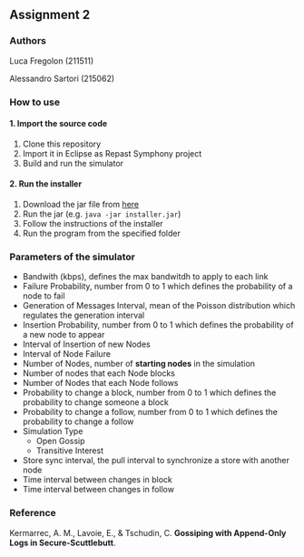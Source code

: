 ## Assignment 2
### Authors
Luca Fregolon (211511)

Alessandro Sartori (215062)
### How to use
#### 1. Import the source code

1. Clone this repository
2. Import it in Eclipse as Repast Symphony project
3. Build and run the simulator

#### 2. Run the installer

1. Download the jar file from [here](https://drive.google.com/file/d/1dS-HpKTOiRHGCAMK7Xex_tAS0PcvWCDO/view?usp=sharing)
2. Run the jar (e.g. `java -jar installer.jar`)
3. Follow the instructions of the installer
4. Run the program from the specified folder
### Parameters of the simulator
* Bandwith (kbps), defines the max bandwitdh to apply to each link
* Failure Probability, number from 0 to 1 which defines the probability of a node to fail
* Generation of Messages Interval, mean of the Poisson distribution which regulates the generation interval
* Insertion Probability, number from 0 to 1 which defines the probability of a new node to appear
* Interval of Insertion of new Nodes
* Interval of Node Failure
* Number of Nodes, number of __starting nodes__ in the simulation
* Number of nodes that each Node blocks
* Number of Nodes that each Node follows
* Probability to change a block, number from 0 to 1 which defines the probability to change someone a block
* Probability to change a follow, number from 0 to 1 which defines the probability to change a follow
* Simulation Type
  * Open Gossip
  * Transitive Interest
* Store sync interval, the pull interval to synchronize a store with another node
* Time interval between changes in block
* Time interval between changes in follow

### Reference
Kermarrec, A. M., Lavoie, E., & Tschudin, C. **Gossiping with Append-Only Logs in Secure-Scuttlebutt**.
